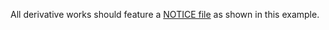 All derivative works should feature a [NOTICE file](https://github.com/rokwire/rokwire-community/blob/master/Contributor%20Standards/Attribution%20Standard/NOTICE.md) as shown in this example.
